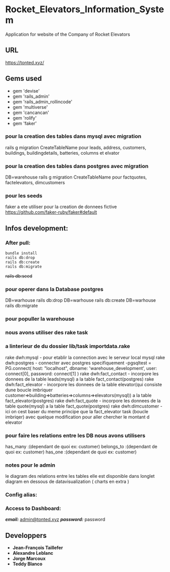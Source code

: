 # Rocket_Elevators_Information_System
Application for website of the Company of Rocket Elevators
## URL
<https://tonted.xyz/>
## Gems used
* gem 'devise'
* gem 'rails_admin'
* gem 'rails_admin_rollincode'
* gem 'multiverse'
* gem 'cancancan'
* gem 'rolify'
* gem 'faker'
### pour la creation des tables dans mysql avec migration
rails g migration CreateTableName
pour leads, address, customers, buildings, buildingdetails, batteries, columns et elvator
### pour la creation des tables dans postgres avec migration
DB=warehouse rails g migration CreateTableName
pour factquotes, factelevators, dimcustomers
### pour les seeds
faker a ete utiliser pour la creation de donnees fictive
https://github.com/faker-ruby/faker#default
## Infos development:
### After pull:
```
bundle install
rails db:drop
rails db:create
rails db:migrate
```
~~rails db:seed~~
### pour operer dans la Database postgres
DB=warhouse rails db:drop
DB=warhouse rails db:create
DB=warhouse rails db:migrate
### pour populler la warehouse
### nous avons utiliser des rake task
### a linterieur de du dossier lib/task importdata.rake
rake dwh:mysql
    - pour etablir la connection avec le serveur local mysql
rake dwh:postgres
    - connecter avec postgres specifiquement
    -pgsqltest = PG.connect( host: "localhost", dbname: 'warehouse_development', user: connect[0], password: connect[1] )
rake dwh:fact_contact
    - incorpore les donnees de la table leads(mysql) a la table fact_contact(postgres)
rake dwh:fact_elevator
    - incorpore les donnees de la table elevator(qui consiste dune boucle imbriquer customer=>building=>batteries=>columns=>elevators(mysql)) a la table fact_elevator(postgres)
rake dwh:fact_quote
    - incorpore les donnees de la table quote(mysql) a la table fact_quote(postgres)
rake dwh:dimcustomer
    - ici on cest baser du meme principe que la fact_elevator task (boucle imbriqer) avec quelque modification pour aller chercher le montant d elevator
### pour faire les relations entre les DB nous avons utilisers
has_many    :(dependant de quoi ex: customer)
belongs_to  :(dependant de quoi ex: customer)
has_one     :(dependant de quoi ex: customer)
### notes pour le admin
le diagram des relations entre les tables elle est disponible dans longlet diagram en dessous de datavisualization ( charts en extra )
### Config alias:
### Access to Dashboard:
***email:*** admin@tonted.xyz
***password:*** password
## Developpers
* **Jean-François Taillefer**
* **Alexandre Leblanc**
* **Jorge Marcoux**
* **Teddy Blanco**